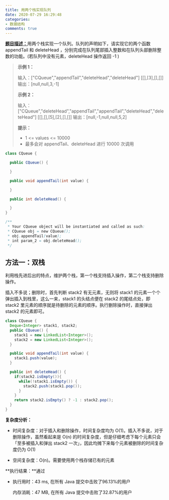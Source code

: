 ```yaml
---
title: 用两个栈实现队列
date: 2020-07-29 16:29:48
categories:
- 数据结构
comments: true
---
```


[**题目描述：**](https://leetcode-cn.com/problems/yong-liang-ge-zhan-shi-xian-dui-lie-lcof/)用两个栈实现一个队列。队列的声明如下，请实现它的两个函数 appendTail 和 deleteHead ，分别完成在队列尾部插入整数和在队列头部删除整数的功能。(若队列中没有元素，deleteHead 操作返回 -1 )

<!-- more -->

> **示例 1：**
>
> 输入：["CQueue","appendTail","deleteHead","deleteHead"]
> 			[[],[3],[],[]]
> 输出：[null,null,3,-1]
>
> **示例 2：**
>
> 输入：["CQueue","deleteHead","appendTail","appendTail","deleteHead","deleteHead"]
> 			[[],[],[5],[2],[],[]]
> 输出：[null,-1,null,null,5,2]
>
> **提示：**
>
> - 1 <= values <= 10000
> - 最多会对 appendTail、deleteHead 进行 10000 次调用

```java
class CQueue {

  public CQueue() {

  }

  public void appendTail(int value) {

  }

  public int deleteHead() {

  }
}

/**
 * Your CQueue object will be instantiated and called as such:
 * CQueue obj = new CQueue();
 * obj.appendTail(value);
 * int param_2 = obj.deleteHead();
 */
```

<!-- more -->



## 方法一：双栈

利用栈先进后出的特点，维护两个栈，第一个栈支持插入操作，第二个栈支持删除操作。

插入不多说；删除时，首先判断 stack2 有无元素，无则将 stack1 的元素一个个弹出插入到栈里，这么一来，stack1 的头结点便在 stack2 的尾结点处，即 stack2 里元素的顺序就是待删除的元素的顺序。执行删除操作时，直接弹出 stack2 的元素即可。

```java
class CQueue {
  Deque<Integer> stack1, stack2;
  public CQueue() {
    stack1 = new LinkedList<Integer>();
    stack2 = new LinkedList<Integer>();
  }

  public void appendTail(int value) {
    stack1.push(value);
  }

  public int deleteHead() {
    if(stack2.isEmpty()){
      while(!stack1.isEmpty()) {
        stack2.push(stack1.pop());
      }
    }
    return stack2.isEmpty() ? -1 : stack2.pop();
  }
}
```

**复杂度分析：**

- 时间复杂度：对于插入和删除操作，时间复杂度均为 O(1)。插入不多说，对于删除操作，虽然看起来是 O(n) 的时间复杂度，但是仔细考虑下每个元素只会「至多被插入和弹出 stack2 一次」，因此均摊下来每个元素被删除的时间复杂度仍为 O(1)

- 空间复杂度：O(n)。需要使用两个栈存储已有的元素

**执行结果：**通过

- 执行用时：43 ms, 在所有 Java 提交中击败了96.13%的用户

  内存消耗：47 MB, 在所有 Java 提交中击败了32.87%的用户